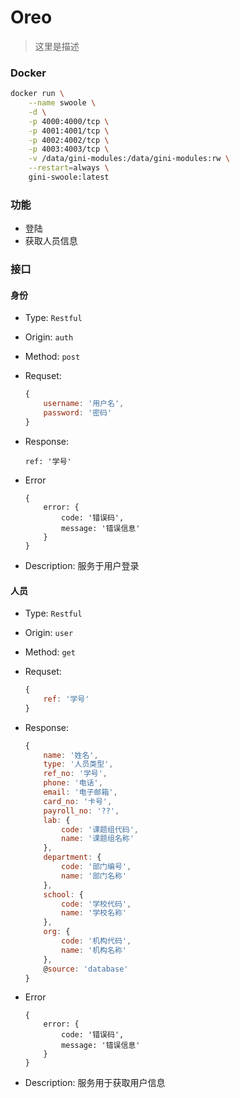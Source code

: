 # Oreo

> 这里是描述

### Docker

``` bash
docker run \
    --name swoole \
    -d \
    -p 4000:4000/tcp \
    -p 4001:4001/tcp \
    -p 4002:4002/tcp \
    -p 4003:4003/tcp \
    -v /data/gini-modules:/data/gini-modules:rw \
    --restart=always \
    gini-swoole:latest
```
 
### 功能

* 登陆
* 获取人员信息

### 接口

#### 身份

* Type: `Restful`
* Origin: `auth`
* Method: `post`
* Requset:

    ``` javascript
    {
        username: '用户名',
        password: '密码'
    }
    ```

* Response:

    ```
    ref: '学号'
    ```

* Error

    ```
    {
        error: {
            code: '错误码',
            message: '错误信息'
        }
    }
    ```

* Description: 服务于用户登录

#### 人员

* Type: `Restful`
* Origin: `user`
* Method: `get`
* Requset:

    ``` javascript
    {
        ref: '学号'
    }
    ```
* Response:

    ``` javascript
    {
        name: '姓名',
        type: '人员类型',
        ref_no: '学号',
        phone: '电话',
        email: '电子邮箱',
        card_no: '卡号',
        payroll_no: '??',
        lab: {
            code: '课题组代码',
            name: '课题组名称'
        },
        department: {
            code: '部门编号',
            name: '部门名称'
        },
        school: {
            code: '学校代码',
            name: '学校名称'
        },
        org: {
            code: '机构代码',
            name: '机构名称'
        },
        @source: 'database'
    }
    ```

* Error

    ```
    {
        error: {
            code: '错误码',
            message: '错误信息'
        }
    }
    ```

* Description: 服务用于获取用户信息


